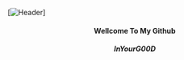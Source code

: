 [![Header](https://raw.githubusercontent.com/InYourG00D1/InYourG00D1/Master/PicsArt_12-12-07.29.04.jpg "Header")]
<h4 align="center"> Wellcome To My Github </h4>
<h5 align="center"> InYourG00D </h5>
